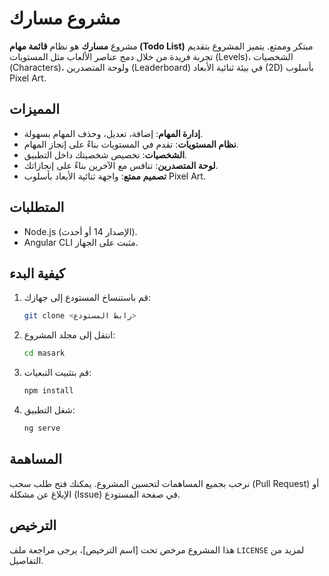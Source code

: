 # مشروع مسارك

مشروع **مسارك** هو نظام **قائمة مهام (Todo List)** مبتكر وممتع. يتميز المشروع بتقديم تجربة فريدة من خلال دمج عناصر الألعاب مثل المستويات (Levels)، الشخصيات (Characters)، ولوحة المتصدرين (Leaderboard) في بيئة ثنائية الأبعاد (2D) بأسلوب Pixel Art.

## المميزات

- **إدارة المهام**: إضافة، تعديل، وحذف المهام بسهولة.
- **نظام المستويات**: تقدم في المستويات بناءً على إنجاز المهام.
- **الشخصيات**: تخصيص شخصيتك داخل التطبيق.
- **لوحة المتصدرين**: تنافس مع الآخرين بناءً على إنجازاتك.
- **تصميم ممتع**: واجهة ثنائية الأبعاد بأسلوب Pixel Art.

## المتطلبات

- Node.js (الإصدار 14 أو أحدث).
- Angular CLI مثبت على الجهاز.

## كيفية البدء

1. قم باستنساخ المستودع إلى جهازك:
   ```bash
   git clone <رابط المستودع>
   ```
2. انتقل إلى مجلد المشروع:
   ```bash
   cd masark
   ```
3. قم بتثبيت التبعيات:
   ```bash
   npm install
   ```
4. شغل التطبيق:
   ```bash
   ng serve
   ```

## المساهمة

نرحب بجميع المساهمات لتحسين المشروع. يمكنك فتح طلب سحب (Pull Request) أو الإبلاغ عن مشكلة (Issue) في صفحة المستودع.

## الترخيص

هذا المشروع مرخص تحت [اسم الترخيص]، يرجى مراجعة ملف `LICENSE` لمزيد من التفاصيل.
